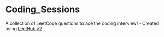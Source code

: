 # Coding_Sessions
A collection of LeetCode questions to ace the coding interview! - Created using [LeetHub v2](https://github.com/arunbhardwaj/LeetHub-2.0)
